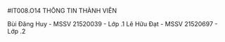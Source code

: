 #IT008.O14
THÔNG TIN THÀNH VIÊN

Bùi Đăng Huy - MSSV 21520039 - Lớp .1
Lê Hữu Đạt - MSSV 21520697 - Lớp .2
